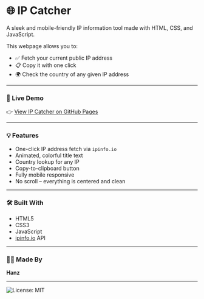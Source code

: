 # 🌐 IP Catcher

A sleek and mobile-friendly IP information tool made with HTML, CSS, and JavaScript.

This webpage allows you to:
- ✅ Fetch your current public IP address
- 📋 Copy it with one click
- 🌍 Check the country of any given IP address

---

### 🔗 Live Demo

👉 [View IP Catcher on GitHub Pages]("")

---

### 💡 Features

- One-click IP address fetch via `ipinfo.io`
- Animated, colorful title text
- Country lookup for any IP
- Copy-to-clipboard button
- Fully mobile responsive
- No scroll – everything is centered and clean

---

### 🛠 Built With

- HTML5  
- CSS3  
- JavaScript
- [ipinfo.io](https://ipinfo.io) API  

---

### 🧑‍🎨 Made By

**Hanz**

---

![License: MIT](https://img.shields.io/badge/License-MIT-yellow.svg)